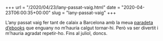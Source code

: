 +++
url = "/2020/04/23/lany-passat-vaig.html"
date = "2020-04-23T06:00:35+00:00"
slug = "lany-passat-vaig"
+++

L’any passat vaig fer tant de calaix a Barcelona amb la meua [paradeta d’ebooks](/2019/04/23/he-vingut-a.html) que enguany no m’hauria calgut tornar-hi. Però va ser divertit i m’hauria agradat repetir-ho. Fins al juliol, doncs.
